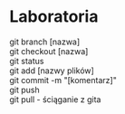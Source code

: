 # Laboratoria

git branch [nazwa]<br>
git checkout [nazwa]<br>
git status<br>
git add [nazwy plików]<br>
git commit -m "[komentarz]"<br>
git push<br>
git pull - ściąganie z gita<br>
